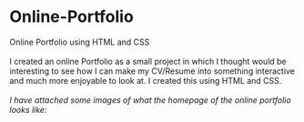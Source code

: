 # Online-Portfolio
Online Portfolio using HTML and CSS <br>
<br>
I created an online Portfolio as a small project in which I thought would be interesting to see how I can make my CV/Resume into something interactive and much more enjoyable to look at. I created this using HTML and CSS. 
<br>
<br>
<i> I have attached some images of what the homepage of the online portfolio looks like: </i>
<br>
